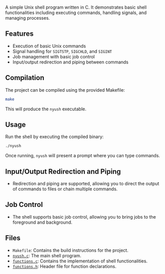 A simple Unix shell program written in C. It demonstrates basic shell functionalities including executing commands, handling signals, and managing processes.

## Features

- Execution of basic Unix commands
- Signal handling for `SIGTSTP`, `SIGCHLD`, and `SIGINT`
- Job management with basic job control
- Input/output redirection and piping between commands

## Compilation

The project can be compiled using the provided Makefile:

```sh
make
```

This will produce the `nyush` executable.

## Usage

Run the shell by executing the compiled binary:

```sh
./nyush
```

Once running, `nyush` will present a prompt where you can type commands.

## Input/Output Redirection and Piping

- Redirection and piping are supported, allowing you to direct the output of commands to files or chain multiple commands.

## Job Control

- The shell supports basic job control, allowing you to bring jobs to the foreground and background.

## Files

- `Makefile`: Contains the build instructions for the project.
- [`nyush.c`](https://github.com/SiyuBi/nyush/blob/main/nyush.c): The main shell program.
- [`functions.c`](https://github.com/SiyuBi/nyush/blob/main/functions.c): Contains the implementation of shell functionalities.
- [`functions.h`](https://github.com/SiyuBi/nyush/blob/main/functions.h): Header file for function declarations.
